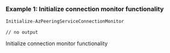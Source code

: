 ### Example 1: Initialize connection monitor functionality
```powershell
Initialize-AzPeeringServiceConnectionMonitor 
```

```output
// no output
```

Initialize connection monitor functionality

